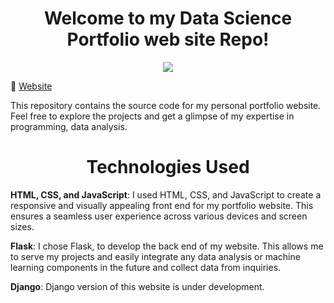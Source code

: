 <h1 align="center">Welcome to my Data Science Portfolio web site Repo!</h1>

<p align="center">
  <a href="https://skillicons.dev">
    <img src="https://skillicons.dev/icons?i=html,css,javascript,python,flask" />
  </a>
</p>
 
🔗 [Website](https://andriig.pythonanywhere.com/index.html)

This repository contains the source code for my personal portfolio website. Feel free to explore the projects and get a glimpse of my expertise in programming, data analysis.

<h1 align="center">Technologies Used</h1>


**HTML, CSS, and JavaScript**: I used HTML, CSS, and JavaScript to create a responsive and visually appealing front end for my portfolio website. This ensures a seamless user experience across various devices and screen sizes.

**Flask**: I chose Flask, to develop the back end of my website. This allows me to serve my projects and easily integrate any data analysis or machine learning components in the future and collect data from inquiries.

**Django**: Django version of this website is under development.

